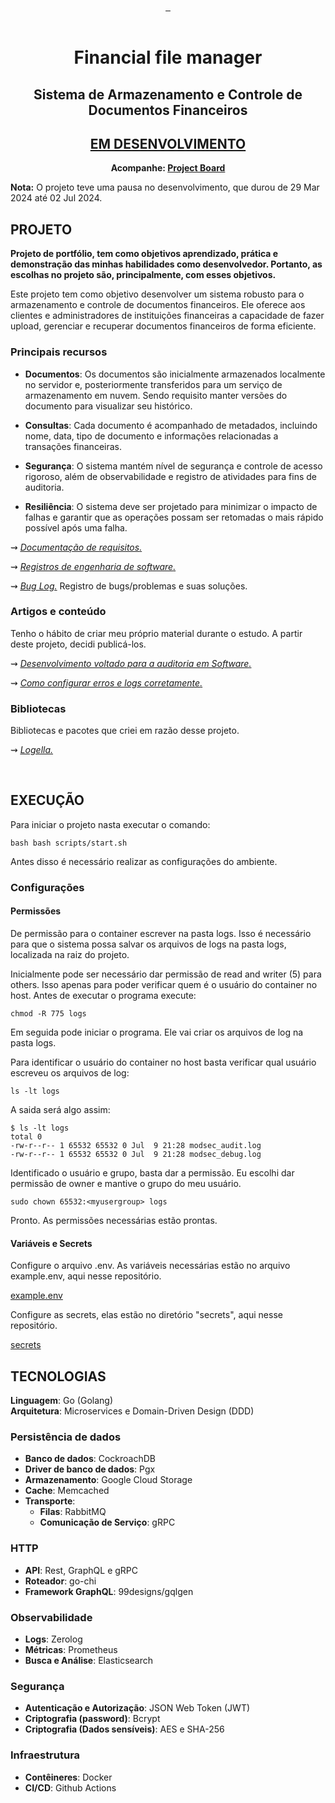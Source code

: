 <div align="center">
<a href="#projeto" target="_blank">
    <img align="center" src="https://img.shields.io/badge/-Projeto-05122A?style=flat&logo=" alt=""/>
  </a> 
 <a href="#tecnologias">
     <img align="center" src="https://img.shields.io/badge/-Tecnologias-05122A?style=flat&logo=Tecnologias" alt=""/>  
</a>   
 <a href="#execução">
     <img align="center" src="https://img.shields.io/badge/-Execução-05122A?style=flat&logo=Execução" alt=""/>  
</a>     
</div>

<br>

<div align="center">

# Financial file manager
## Sistema de Armazenamento e Controle de Documentos Financeiros

## <u>EM DESENVOLVIMENTO</u>
   

**Acompanhe: <a href="https://github.com/users/Lucasvmarangoni/projects/11"> Project Board</a>**

</div>

**Nota:** O projeto teve uma pausa no desenvolvimento, que durou de 29 Mar 2024 até 02 Jul 2024.


## PROJETO

**Projeto de portfólio, tem como objetivos aprendizado, prática e demonstração das minhas habilidades como desenvolvedor. Portanto, as escolhas no projeto são, principalmente, com esses objetivos.**

Este projeto tem como objetivo desenvolver um sistema robusto para o armazenamento e controle de documentos financeiros. Ele oferece aos clientes e administradores de instituições financeiras a capacidade de fazer upload, gerenciar e recuperar documentos financeiros de forma eficiente.

### Principais recursos

- **Documentos**: Os documentos são inicialmente armazenados localmente no servidor e, posteriormente transferidos para um serviço de armazenamento em nuvem. Sendo requisito manter versões do documento para visualizar seu histórico.

- **Consultas**: Cada documento é acompanhado de metadados, incluindo nome, data, tipo de documento e informações relacionadas a transações financeiras.

- **Segurança**: O sistema mantém nível de segurança e controle de acesso rigoroso, além de observabilidade e registro de atividades para fins de auditoria.

- **Resiliência**: O sistema deve ser projetado para minimizar o impacto de falhas e garantir que as operações possam ser retomadas o mais rápido possível após uma falha.

⇝ *<a href="./docs/doc-de-requisitos.md"> <u>Documentação de requisitos</u>.</a>*

⇝ *<a href="./docs/registros-de-engenharia-de-software.md"> <u>Registros de engenharia de software</u>.</a>* 

⇝ *<a href="./docs/bug-log.md"> <u>Bug Log</u>.</a>* Registro de bugs/problemas e suas soluções.



### Artigos e conteúdo

Tenho o hábito de criar meu próprio material durante o estudo. A partir deste projeto, decidi publicá-los.

⇝ *<a href="https://medium.com/@lucasvm.ti/desenvolvimento-voltado-para-a-auditoria-em-software-0d15c56bf99c"> <u>Desenvolvimento voltado para a auditoria em Software</u>.</a>*

⇝ *<a href="https://medium.com/@lucasvm.ti/erros-e-logs-4e1fcd79a937"> <u>Como configurar erros e logs corretamente</u>.</a>*

### Bibliotecas 

Bibliotecas e pacotes que criei em razão desse projeto.

⇝ *<a href="https://github.com/Lucasvmarangoni/logella"> <u>Logella</u>.</a>*


<br>

## EXECUÇÃO 

Para iniciar o projeto nasta executar o comando:

    bash bash scripts/start.sh

Antes disso é necessário realizar as configurações do ambiente.

### Configurações

#### Permissões

De permissão para o container escrever na pasta logs. Isso é necessário para que o sistema possa salvar os arquivos de logs na pasta logs, localizada na raiz do projeto.

Inicialmente pode ser necessário dar permissão de read and writer (5) para others. Isso apenas para poder verificar quem é o usuário do container no host. Antes de executar o programa execute:

    chmod -R 775 logs

Em seguida pode iniciar o programa. Ele vai criar os arquivos de log na pasta logs.

Para identificar o usuário do container no host basta verificar qual usuário escreveu os arquivos de log:

    ls -lt logs

A saida será algo assim:

    $ ls -lt logs
    total 0
    -rw-r--r-- 1 65532 65532 0 Jul  9 21:28 modsec_audit.log
    -rw-r--r-- 1 65532 65532 0 Jul  9 21:28 modsec_debug.log

Identificado o usuário e grupo, basta dar a permissão. Eu escolhi dar permissão de owner e mantive o grupo do meu usuário.

    sudo chown 65532:<myusergroup> logs

Pronto. As permissões necessárias estão prontas.

#### Variáveis e Secrets

Configure o arquivo .env. As variáveis necessárias estão no arquivo example.env, aqui nesse repositório.

<a href="https://github.com/Lucasvmarangoni/financial-file-manager/blob/main/example.env">example.env</a>

Configure as secrets, elas estão no diretório "secrets", aqui nesse repositório.

<a href="https://github.com/Lucasvmarangoni/financial-file-manager/tree/main/secrets">secrets</a>


## TECNOLOGIAS

**Linguagem**: Go (Golang) <br>
**Arquitetura**: Microservices e Domain-Driven Design (DDD) <br>

### Persistência de dados

- **Banco de dados**: CockroachDB 
- **Driver de banco de dados**: Pgx 
- **Armazenamento**: Google Cloud Storage
- **Cache**: Memcached
- **Transporte**: 
  - **Filas**: RabbitMQ 
  - **Comunicação de Serviço**: gRPC

### HTTP

- **API**: Rest, GraphQL e gRPC 
- **Roteador**: go-chi
- **Framework GraphQL**: 99designs/gqlgen

### Observabilidade

- **Logs**: Zerolog 
- **Métricas**: Prometheus 
- **Busca e Análise**: Elasticsearch

### Segurança

- **Autenticação e Autorização**: JSON Web Token (JWT)
- **Criptografia (password)**: Bcrypt
- **Criptografia (Dados sensíveis)**: AES e SHA-256

### Infraestrutura

- **Contêineres**: Docker
- **CI/CD**: Github Actions



